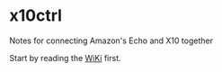 # x10ctrl
Notes for connecting Amazon's Echo and X10 together

Start by reading the [WiKi](https://github.com/mhightower83/x10ctrl/wiki) first.
